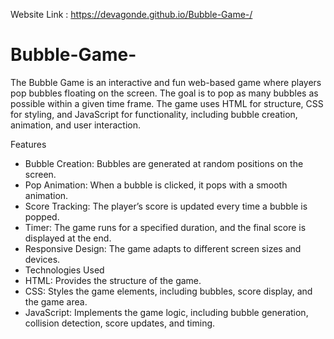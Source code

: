 
Website Link : https://devagonde.github.io/Bubble-Game-/


# Bubble-Game-
The Bubble Game is an interactive and fun web-based game where players pop bubbles floating on the screen. The goal is to pop as many bubbles as possible within a given time frame. The game uses HTML for structure, CSS for styling, and JavaScript for functionality, including bubble creation, animation, and user interaction.

Features
* Bubble Creation: Bubbles are generated at random positions on the screen.
* Pop Animation: When a bubble is clicked, it pops with a smooth animation.
* Score Tracking: The player’s score is updated every time a bubble is popped.
* Timer: The game runs for a specified duration, and the final score is displayed at the end.
* Responsive Design: The game adapts to different screen sizes and devices.
* Technologies Used
* HTML: Provides the structure of the game.
* CSS: Styles the game elements, including bubbles, score display, and the game area.
* JavaScript: Implements the game logic, including bubble generation, collision detection, score updates, and timing.
